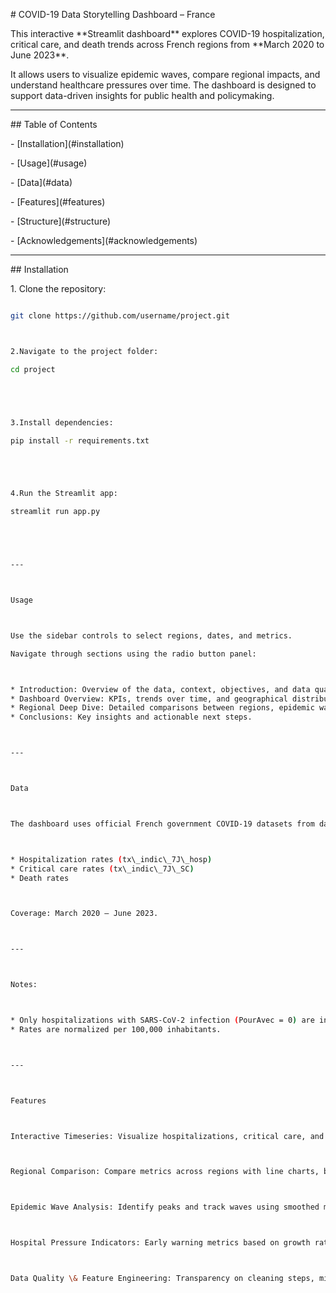 \# COVID-19 Data Storytelling Dashboard – France



This interactive \*\*Streamlit dashboard\*\* explores COVID-19 hospitalization, critical care, and death trends across French regions from \*\*March 2020 to June 2023\*\*.  

It allows users to visualize epidemic waves, compare regional impacts, and understand healthcare pressures over time. The dashboard is designed to support data-driven insights for public health and policymaking.



---



\## Table of Contents

\- \[Installation](#installation)

\- \[Usage](#usage)

\- \[Data](#data)

\- \[Features](#features)

\- \[Structure](#structure)

\- \[Acknowledgements](#acknowledgements)



---



\## Installation



1\. Clone the repository:

```bash

git clone https://github.com/username/project.git



2.Navigate to the project folder:

cd project





3.Install dependencies:

pip install -r requirements.txt





4.Run the Streamlit app:

streamlit run app.py





---



Usage



Use the sidebar controls to select regions, dates, and metrics.

Navigate through sections using the radio button panel:



* Introduction: Overview of the data, context, objectives, and data quality checks.
* Dashboard Overview: KPIs, trends over time, and geographical distributions.
* Regional Deep Dive: Detailed comparisons between regions, epidemic wave analysis, and hospitalization growth rates.
* Conclusions: Key insights and actionable next steps.



---



Data



The dashboard uses official French government COVID-19 datasets from data.gouv.fr :



* Hospitalization rates (tx\_indic\_7J\_hosp)
* Critical care rates (tx\_indic\_7J\_SC)
* Death rates



Coverage: March 2020 – June 2023.



---



Notes:



* Only hospitalizations with SARS-CoV-2 infection (PourAvec = 0) are included.
* Rates are normalized per 100,000 inhabitants.



---



Features



Interactive Timeseries: Visualize hospitalizations, critical care, and death trends over time.



Regional Comparison: Compare metrics across regions with line charts, bar charts, and maps.



Epidemic Wave Analysis: Identify peaks and track waves using smoothed metrics.



Hospital Pressure Indicators: Early warning metrics based on growth rates.



Data Quality \& Feature Engineering: Transparency on cleaning steps, missing values, and derived features.

